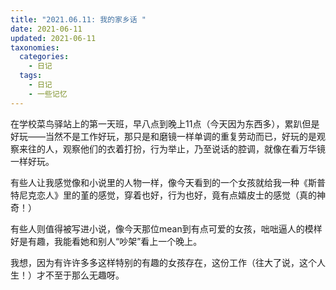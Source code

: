 ```yaml
---
title: "2021.06.11: 我的家乡话 "
date: 2021-06-11
updated: 2021-06-11
taxonomies:
  categories:
    - 日记
  tags:
    - 日记
    - 一些记忆
---
```



在学校菜鸟驿站上的第一天班，早八点到晚上11点（今天因为东西多），累趴但是好玩——当然不是工作好玩，那只是和磨镜一样单调的重复劳动而已，好玩的是观察来往的人，观察他们的衣着打扮，行为举止，乃至说话的腔调，就像在看万华镜一样好玩。

有些人让我感觉像和小说里的人物一样，像今天看到的一个女孩就给我一种《斯普特尼克恋人》里的堇的感觉，穿着也好，行为也好，竟有点嬉皮士的感觉（真的神奇！）

有些人则值得被写进小说，像今天那位mean到有点可爱的女孩，咄咄逼人的模样好是有趣，我能看她和别人“吵架”看上一个晚上。

我想，因为有许许多多这样特别的有趣的女孩存在，这份工作（往大了说，这个人生！）才不至于那么无趣呀。